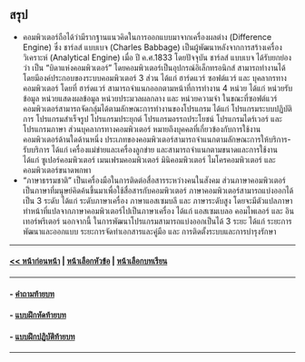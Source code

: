 ## สรุป
* คอมพิวเตอร์ถือได้ว่ามีรากฐานแนวคิดในการออกแบบมาจากเครื่องผลต่าง (Difference Engine) ซึ่ง ชาร์ลส์ แบบเบจ (Charles Babbage) เป็นผู้พัฒนาหลังจากการสร้างเครื่องวิเคราะห์ (Analytical Engine) เมื่อ ปี ค.ศ.1833  โดยปัจจุบัน ชาร์ลส์ แบบเบจ ได้รับยกย่องว่า เป็น “บิดาแห่งคอมพิวเตอร์” โดยคอมพิวเตอร์เป็นอุปกรณ์อิเล็กทรอนิกส์ สามารถทำงานได้โดยมีองค์ประกอบของระบบคอมพิวเตอร์ 3 ส่วน ได้แก่ ฮาร์ดแวร์ ซอฟต์แวร์ และ บุคลากรทางคอมพิวเตอร์ โดยที่ ฮาร์ดแวร์ สามารถจำแนกออกตามหน้าที่การทำงาน 4 หน่วย ได้แก่ หน่วยรับข้อมูล หน่วยแสดงผลข้อมูล หน่วยประมวลผลกลาง และ หน่วยความจำ ในขณะที่ซอฟต์แวร์คอมพิวเตอร์สามารถจัดกลุ่มได้ตามลักษณะการทำงานของโปรแกรม ได้แก่ โปรแกรมระบบปฏิบัติการ โปรแกรมสำเร็จรูป โปรแกรมประยุกต์ โปรแกรมอรรถประโยชน์ โปรแกรมไดร์เวอร์ และ โปรแกรมภาษา ส่วนบุคลากรทางคอมพิวเตอร์ หมายถึงบุคคลที่เกี่ยวข้องกับการใช้งานคอมพิวเตอร์ด้านใดด้านหนึ่ง ประเภทของคอมพิวเตอร์สามารถจำแนกตามลักษณะการให้บริการ-รับบริการ ได้แก่ เครื่องแม่ข่ายและเครื่องลูกข่าย และสามารถจำแนกตามขนาดและการใช้งาน ได้แก่ ซูเปอร์คอมพิวเตอร์ เมนเฟรมคอมพิวเตอร์ มินิคอมพิวเตอร์ ไมโครคอมพิวเตอร์ และ คอมพิวเตอร์ขนาดพกพา 
* “ภาษาธรรมชาติ” เป็นเครื่องมือในการติดต่อสื่อสารระหว่างคนในสังคม ส่วนภาษาคอมพิวเตอร์เป็นภาษาที่มนุษย์คิดค้นขึ้นมาเพื่อใช้สื่อสารกับคอมพิวเตอร์  ภาษาคอมพิวเตอร์สามารถแบ่งออกได้เป็น 3 ระดับ ได้แก่ ระดับภาษาเครื่อง ภาษาแอสเซมบลี และ ภาษาระดับสูง โดยจะมีตัวแปลภาษาทำหน้าที่แปลจากภาษาคอมพิวเตอร์ไปเป็นภาษาเครื่อง ได้แก่ แอสเซมเบลอ คอมไพเลอร์ และ อินเทอร์พรีเตอร์ นอกจากนี้ ในการพัฒนาโปรแกรมสามารถแบ่งออกเป็นได้ 3 ระยะ ได้แก่ ระยะการพัฒนาและออกแบบ ระยะการจัดทำเอกสารและคู่มือ และ การติดตั้งระบบและการบำรุงรักษา 

---
#### [<< หน้าก่อนหน้า](0104.md) | [หน้าเลือกหัวข้อ](README.md) | [หน้าเลือกบทเรียน](../README.md)
---
#### - [คำถามท้ายบท](0130.md)
#### - [แบบฝึกหัดท้ายบท](0150.md)
#### - [แบบฝึกปฏิบัติท้ายบท](0170.md)
---
